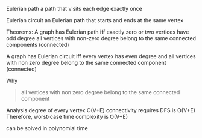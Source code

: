 Eulerian path
a path that visits each edge exactly once

Eulerian circuit
an Eulerian path that starts and ends at the same vertex

Theorems:
A graph has Eulerian path iff exactly zero or two vertices have odd degree
all vertices with non-zero degree belong to the same connected components (connected)

A graph has Eulerian circuit iff every vertex has even degree and
all vertices with non zero degree belong to the same connected component (connected)

Why
> all vertices with non zero degree belong to the same connected component 

Analysis
degree of every vertex O(V+E)
connectivity requires DFS is O(V+E)
Therefore, worst-case time complexity is O(V+E)

can be solved in polynomial time
